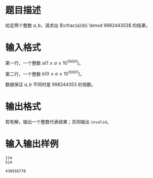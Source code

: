 # 题目描述

给定两个整数 $a,b$，请求出 $\cfrac{a}{b} \bmod 998244353$ 的结果。

# 输入格式

第一行，一个整数 $a(1 \leq a \leq {10}^{10001})$。

第二行，一个整数 $b(0 \leq a \leq {10}^{10001})$。

数据保证 $a,b$ 不同时是 $998244353$ 的倍数。

# 输出格式

若有解，输出一个整数代表结果；否则输出 `invalid`。

# 输入输出样例

```input1
114
514
```

```output1
438916778
```
